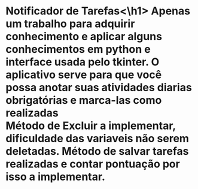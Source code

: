 <h1>Notificador de Tarefas<\h1>
Apenas um trabalho para adquirir conhecimento e aplicar alguns conhecimentos em python e interface usada pelo tkinter. <Mbr>
O aplicativo serve para que você possa anotar suas atividades diarias obrigatórias e marca-las como realizadas <br>
Método de Excluir a implementar, dificuldade das variaveis não serem deletadas.
Método de salvar tarefas realizadas e contar pontuação por isso a implementar.
